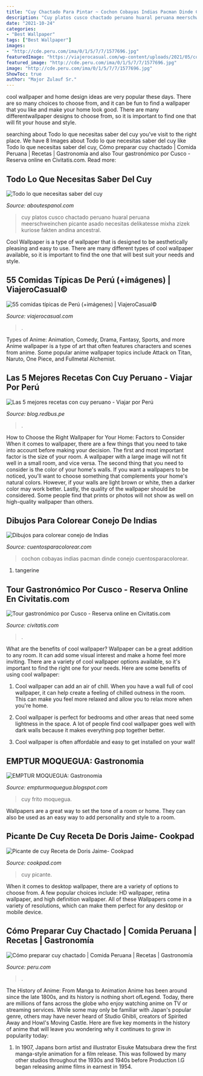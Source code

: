```yaml
---
title: "Cuy Chactado Para Pintar ~ Cochon Cobayas Indias Pacman Dinde Conejo Cuentosparacolorear"
description: "Cuy platos cusco chactado peruano huaral peruana meerschweinchen picante asado necesitas delikatesse mixha zizek kuriose fakten andina ancestral"
date: "2021-10-24"
categories:
- "Best Wallpaper"
tags: ["Best Wallpaper"]
images:
- "http://cde.peru.com/ima/0/1/5/7/7/1577696.jpg"
featuredImage: "https://viajerocasual.com/wp-content/uploads/2021/05/comidas-tipicas-de-peru-cuy-chactado.jpg"
featured_image: "http://cde.peru.com/ima/0/1/5/7/7/1577696.jpg"
image: "http://cde.peru.com/ima/0/1/5/7/7/1577696.jpg"
ShowToc: true
author: "Major Zulauf Sr."
---
```



cool wallpaper and home design ideas are very popular these days. There are so many choices to choose from, and it can be fun to find a wallpaper that you like and make your home look good. There are many differentwallpaper designs to choose from, so it is important to find one that will fit your house and style.

	

		
searching about Todo lo que necesitas saber del cuy you've visit to the right place. We have 8 Images about Todo lo que necesitas saber del cuy like Todo lo que necesitas saber del cuy, Cómo preparar cuy chactado | Comida Peruana | Recetas | Gastronomía and also Tour gastronómico por Cusco - Reserva online en Civitatis.com. Read more:
		
    
## Todo Lo Que Necesitas Saber Del Cuy

<img loading=lazy src="https://fthmb.tqn.com/koGrq-wMR1Xfs0atZK1TaWoTzqk=/2828x2078/filters:fill(auto,1)/cuychactado_mixhazizek-56a716253df78cf77292182e.JPG" onerror="this.onerror=null;this.src='https://tse4.mm.bing.net/th?id=OIP.UAnwX2PDolKQSXG6xmNSUgHaFc&amp;pid=15.1';" alt="Todo lo que necesitas saber del cuy">

_Source: aboutespanol.com_

>cuy platos cusco chactado peruano huaral peruana meerschweinchen picante asado necesitas delikatesse mixha zizek kuriose fakten andina ancestral. 

	

Cool Wallpaper is a type of wallpaper that is designed to be aesthetically pleasing and easy to use. There are many different types of cool wallpaper available, so it is important to find the one that will best suit your needs and style.

    
## 55 Comidas Típicas De Perú (+imágenes) | ViajeroCasual©

<img loading=lazy src="https://viajerocasual.com/wp-content/uploads/2021/05/comidas-tipicas-de-peru-cuy-chactado.jpg" onerror="this.onerror=null;this.src='https://tse3.mm.bing.net/th?id=OIP.jQSyf1Ccyzh6RfmXB8t8JgHaE8&amp;pid=15.1';" alt="55 comidas típicas de Perú (+imágenes) | ViajeroCasual©">

_Source: viajerocasual.com_

>. 

	

Types of Anime: Animation, Comedy, Drama, Fantasy, Sports, and more
Anime wallpaper is a type of art that often features characters and scenes from anime. Some popular anime wallpaper topics include Attack on Titan, Naruto, One Piece, and Fullmetal Alchemist.

    
## Las 5 Mejores Recetas Con Cuy Peruano - Viajar Por Perú

<img loading=lazy src="https://blog.redbus.pe/wp-content/uploads/2018/09/Recetas-de-Cuy-Portada.jpg" onerror="this.onerror=null;this.src='https://tse2.mm.bing.net/th?id=OIP.ULohMK4a2MUhrQLdRj7c9AHaEK&amp;pid=15.1';" alt="Las 5 mejores recetas con cuy peruano - Viajar por Perú">

_Source: blog.redbus.pe_

>. 

	

How to Choose the Right Wallpaper for Your Home: Factors to Consider
When it comes to wallpaper, there are a few things that you need to take into account before making your decision. The first and most important factor is the size of your room. A wallpaper with a large image will not fit well in a small room, and vice versa. 
The second thing that you need to consider is the color of your home's walls. If you want a wallpapers to be noticed, you'll want to choose something that complements your home's natural colors. However, if your walls are light brown or white, then a darker color may work better. 
Lastly, the quality of the wallpaper should be considered. Some people find that prints or photos will not show as well on high-quality wallpaper than others.

    
## Dibujos Para Colorear Conejo De Indias

<img loading=lazy src="http://www.cuentosparacolorear.com/dib/animales/conejillos-de-indias/images/cobaye8.gif" onerror="this.onerror=null;this.src='https://tse3.mm.bing.net/th?id=OIP.KOZXja-SWPgM4AUBnDFJiQHaRJ&amp;pid=15.1';" alt="Dibujos para colorear conejo de Indias">

_Source: cuentosparacolorear.com_

>cochon cobayas indias pacman dinde conejo cuentosparacolorear. 

	

1. tangerine 

    
## Tour Gastronómico Por Cusco - Reserva Online En Civitatis.com

<img loading=lazy src="https://cdn.civitatis.com/peru/cusco/galeria/plato-cuy-horno.jpg" onerror="this.onerror=null;this.src='https://tse3.mm.bing.net/th?id=OIP.FMqeGRZEPbEKfGrJhulxXwHaE8&amp;pid=15.1';" alt="Tour gastronómico por Cusco - Reserva online en Civitatis.com">

_Source: civitatis.com_

>. 

	

What are the benefits of cool wallpaper?
Wallpaper can be a great addition to any room. It can add some visual interest and make a home feel more inviting. There are a variety of cool wallpaper options available, so it's important to find the right one for your needs. Here are some benefits of using cool wallpaper: 
1. Cool wallpaper can add an air of chill. When you have a wall full of cool wallpaper, it can help create a feeling of chilled outness in the room. This can make you feel more relaxed and allow you to relax more when you're home. 

2. Cool wallpaper is perfect for bedrooms and other areas that need some lightness in the space. A lot of people find cool wallpaper goes well with dark walls because it makes everything pop together better. 

3. Cool wallpaper is often affordable and easy to get installed on your wall!

    
## EMPTUR MOQUEGUA: Gastronomia

<img loading=lazy src="http://1.bp.blogspot.com/_WHlgjbrh7JY/TD-3grvpHvI/AAAAAAAAAF0/XmHqNJsrKRw/s1600/Cuy+Frito-+Jose+Ibarcena.JPG" onerror="this.onerror=null;this.src='https://tse2.mm.bing.net/th?id=OIP.4vxIPND4ubB1MHVMJegv1gHaFj&amp;pid=15.1';" alt="EMPTUR MOQUEGUA: Gastronomia">

_Source: empturmoquegua.blogspot.com_

>cuy frito moquegua. 

	

Wallpapers are a great way to set the tone of a room or home. They can also be used as an easy way to add personality and style to a room.

    
## Picante De Cuy Receta De Doris Jaime- Cookpad

<img loading=lazy src="https://img-global.cpcdn.com/recipes/30a2b8beee6cb2f6/1200x630cq70/photo.jpg" onerror="this.onerror=null;this.src='https://tse4.mm.bing.net/th?id=OIP.W60J40AGyduHvq2aM1cl5QHaD4&amp;pid=15.1';" alt="Picante de cuy Receta de Doris Jaime- Cookpad">

_Source: cookpad.com_

>cuy picante. 

	

When it comes to desktop wallpaper, there are a variety of options to choose from. A few popular choices include: HD wallpaper, retina wallpaper, and high definition wallpaper. All of these Wallpapers come in a variety of resolutions, which can make them perfect for any desktop or mobile device. 

    
## Cómo Preparar Cuy Chactado | Comida Peruana | Recetas | Gastronomía

<img loading=lazy src="http://cde.peru.com/ima/0/1/5/7/7/1577696.jpg" onerror="this.onerror=null;this.src='https://tse2.mm.bing.net/th?id=OIP.QhSxgUh9wY6huBhsmIQtDAHaFj&amp;pid=15.1';" alt="Cómo preparar cuy chactado | Comida Peruana | Recetas | Gastronomía">

_Source: peru.com_

>. 

	

The History of Anime: From Manga to Animation
Anime has been around since the late 1800s, and its history is nothing short ofLegend. Today, there are millions of fans across the globe who enjoy watching anime on TV or streaming services. While some may only be familiar with Japan's popular genre, others may have never heard of Studio Ghibli, creators of Spirited Away and Howl's Moving Castle. Here are five key moments in the history of anime that will leave you wondering why it continues to grow in popularity today:
1) In 1907, Japans born artist and illustrator Eisuke Matsubara drew the first manga-style animation for a film release. This was followed by many other studios throughout the 1930s and 1940s before Production I.G began releasing anime films in earnest in 1954.

